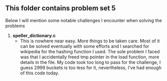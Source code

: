 ## This folder contains problem set 5
Below I will mention some notable challenges I encounter when solving the problems

1. **speller_dictionary.c**
   * This is nowhere near easy. More things to be taken care. Most of it can be solved eventually with some 
     efforts and I searched for wikipedia for the hashing function I used. The sole problem I faced was
     that I accidentally freed tmp pointer in the load function, more details in the file. My code took too long
     to pass for the challenge, I guess 2999 buckets is too less for it, nevertheless, I've had enough of this code
     today.
